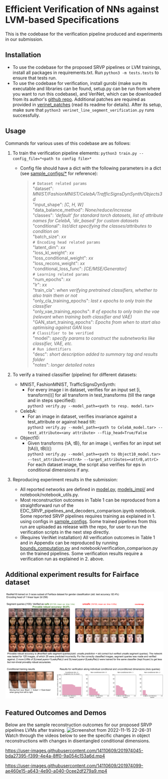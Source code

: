 # Efficient Verification of NNs against LVM-based Specifications

This is the codebase for the verification pipeline produced and experiments in our submission. 
## Installation
   - To use the codebase for the proposed SRVP pipelines or LVM trainings, install all packages in requirements.txt. Run `python3 -m tests.tests` to ensure that tests run.
   - To use the codebase for verification, install gurobi (make sure its executable and libraries can be found, setup.py can be run from where you want to run this codebase), and VeriNet, which can be downloaded from its author's [github repo](https://github.com/vas-group-imperial/VeriNet). Additional patches are required as provided in [verinet_patches](verinet_patches) (read its readme for details). After its setup, make sure that `python3 verinet_line_segment_verification.py` runs successfully.
## Usage
Commands for various uses of this codebase are as follows:
1. To train the verification pipeline elements:
`python3 train.py --config_file=*<path to config file>*`
    * Config file should have a dict with the following parameters in a dict (see [sample_configs/*](sample_configs) for reference):
        >`# Dataset related params` \
            "dataset": *MNIST/FashionMNIST/CelebA/TrafficSignsDynSynth/Objects3d* \
            "input_shape": *[C, H, W]* \
            "data_balance_method": *None/reduce/increase* \
            "classes": *'default' for standard torch datasets, list of attribute names for CelebA, 'dir_based' for custom datasets* \
            "conditional": *list/dict specifying the classes/attributes to condition on* \
            "batch_size": *xx* \
        `# Encoding head related params` \
            "latent_dim": *xx* \
            "loss_kl_weight": *xx* \
            "loss_conditional_weight": *xx* \
            "loss_recons_weight": *xx* \
            "conditional_loss_func": *[CE/MSE/Generator]* \
        `# Learning related params`\
            "num_epochs": *xx* \
            "lr": *xx* \
            "train_cla": *when verifying pretrained classifiers, whether to also train them or not* \
            "only_cla_training_epochs": *last x epochs to only train the classifier* \
            "only_vae_training_epochs": *\# of epochs to only train the vae (relevant when training both classifier and VAE)* \
            "GAN_start_training_epochs": *Epochs from when to start also optimising against GAN loss* \
        `# Classifier to be verified` \
            "model": *specify params to construct the subnetworks like classifier, VAE, etc.* \
        `# Run identifiers` \
            "desc": *short description added to summary tag and results folder* \
            "notes": *longer detailed notes*

2. To verify a trained classifier (pipeline) for different datasets:
    * MNIST, FashionMNIST, TrafficSignsDynSynth:
        * For every image i in dataset, verifies for an input set [i, transform(i)] for all transform in test_transforms (till the range and in steps specified): \
            `python3 verify.py --model_path=<path to resp. model.tar>`
    * CelebA:
        * For an image in dataset, verifies invariance against a test_attribute or against head tilt: \
            `python3 verify.py --model_path=<path to CelebA_model.tar> --test_attribute=<any attribute> --flip_head=True/False`
    * Object10:
        * Given transforms {tA, tB}, for an image i, verifies for an input set [tA(i), tB(i)]: \
            `python3 verify.py --model_path=<path to Object10_model.tar> --test_attribute=<attrA> --target_attributes=<attrB,attrC>` \
    For each dataset image, the script also verifies for eps in conditional dimensions if any.

3. Reproducing experiment results in the submission:
    - All reported networks are defined in [model.py](model.py), [models_impl/](models_impl) and notebook/notebook_utils.py.
    - Most reconstruction outcomes in Table 1 can be reproduced from a straightforward run of the EDC_SRVP_pipelines_and_decoders_comparison.ipynb notebook. Some reported SRVP pipelines requires training as explained in 1. using configs in [sample_configs](sample_configs). Some trained pipelines from this run are uploaded as release with the repo, for user to run the verification scripts in the next step directly.
    - (Requires VeriNet installation) All verification outcomes in Table 1 and in Appendix can be reproduced by running [bounds_computation.py](bounds_computation.py) and notebook/verification_comparison.py on the trained pipelines. Some verification results require a verification run as explained in 2. above. 

## Additional experiment results for Fairface dataset
![Fairfaces results](fairface_rebuttal_experiments/fairfaces_experiment_results_summary.png)

## Featured Outcomes and Demos
Below are the sample reconstruction outcomes for our proposed SRVP pipelines LVMs after training.
![Screenshot from 2022-11-15 22-26-31](https://user-images.githubusercontent.com/14110609/202038219-5ced19be-5edf-464c-b47d-a775e083120d.png)
Watch through the videos below to see the specific changes in object reconstructions with changes in disentangled conditional dimensions.

https://user-images.githubusercontent.com/14110609/201974045-bda27395-f399-4e4a-8ff0-9a054c153a6d.mp4

https://user-images.githubusercontent.com/14110609/201974099-ae460e15-a643-4e90-a040-0cee2df279a9.mp4
